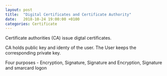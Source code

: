 ```yaml
---
layout: post
title:  "Digital Certificates and Certificate Authority"
date:   2018-10-24 19:00:00 +0100
categories: Certificate
---
```


Certificate authorities (CA) issue digtal certificates.

CA holds public key and identy of the user. The User keeps the corresponding private key.


Four purposes - Encryption, Signature, Signature and Encryption, Signature and smarcard logon
